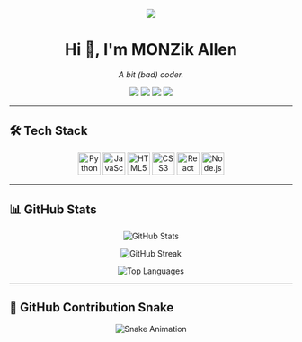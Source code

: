 <p align="center">
  <img src="https://capsule-render.vercel.app/api?text=MONZik%20Allen&animation=fadeIn&type=wave&color=gradient&height=100"/>
</p>

<h1 align="center">Hi 👋, I'm MONZik Allen</h1>
<p align="center"><i>A bit (bad) coder.</i></p>

<p align="center">
  <a href="https://wellcoded.eu/"><img src="https://img.shields.io/badge/Website-wellcoded.eu-blue?logo=google-chrome&logoColor=white" /></a>
  <a href="https://discord.com/users/1355207621208178711/"><img src="https://img.shields.io/badge/Discord-MONZik-5865F2?logo=discord&logoColor=white" /></a>
  <a href="https://t.me/MONZikxD"><img src="https://img.shields.io/badge/Telegram-@MONZikxD-2CA5E0?logo=telegram&logoColor=white" /></a>
  <a href="https://steamcommunity.com/id/MONZik/"><img src="https://img.shields.io/badge/Steam-MONZik-000000?logo=steam&logoColor=white" /></a>
</p>

---

## 🛠 Tech Stack
<p align="center">
  <img src="https://cdn.jsdelivr.net/gh/devicons/devicon/icons/python/python-original.svg" width="40" height="40" alt="Python"/>
  <img src="https://cdn.jsdelivr.net/gh/devicons/devicon/icons/javascript/javascript-original.svg" width="40" height="40" alt="JavaScript"/>
  <img src="https://cdn.jsdelivr.net/gh/devicons/devicon/icons/html5/html5-original.svg" width="40" height="40" alt="HTML5"/>
  <img src="https://cdn.jsdelivr.net/gh/devicons/devicon/icons/css3/css3-original.svg" width="40" height="40" alt="CSS3"/>
  <img src="https://cdn.jsdelivr.net/gh/devicons/devicon/icons/react/react-original.svg" width="40" height="40" alt="React"/>
  <img src="https://cdn.jsdelivr.net/gh/devicons/devicon/icons/nodejs/nodejs-original.svg" width="40" height="40" alt="Node.js"/>
</p>

---

## 📊 GitHub Stats
<p align="center">
  <img src="https://github-readme-stats.vercel.app/api?username=MONZikWasTaken&show_icons=true&theme=tokyonight" alt="GitHub Stats"/>
</p>

<p align="center">
  <img src="https://github-readme-streak-stats.herokuapp.com?user=MONZikWasTaken&theme=tokyonight" alt="GitHub Streak"/>
</p>

<p align="center">
  <img src="https://github-readme-stats.vercel.app/api/top-langs/?username=MONZikWasTaken&layout=compact&theme=tokyonight" alt="Top Languages"/>
</p>

---

## 🐍 GitHub Contribution Snake
<p align="center">
  <img src="https://raw.githubusercontent.com/MONZikWasTaken/MONZikWasTaken/output/github-contribution-grid-snake.svg" alt="Snake Animation"/>
</p>

